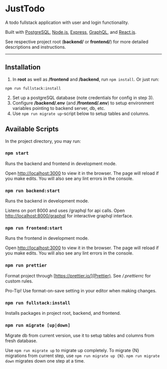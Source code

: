 # JustTodo

A todo fullstack application with user and login functionality.

Built with [PostgreSQL](https://www.postgresql.org/), [Node.js](https://nodejs.org), [Express](https://expressjs.com/), [GraphQL](https://graphql.org/), and [React.js](https://reactjs.org/).

See respective project root (**backend/** or **frontend/**) for more detailed descriptions and instructions.

---

## Installation

1. In **root** as well as **/frontend** and **/backend**, run `npm install`. Or just run:

```
npm run fullstack:install
```

2. Set up a postgreSQL database (note credentials for config in step 3).
3. Configure **/backend/.env** (and **/frontend/.env**) to setup environment variables pointing to backend server, db, etc.
4. Use `npm run migrate up`-script below to setup tables and columns.

## Available Scripts

In the project directory, you may run:

### `npm start`

Runs the backend and frontend in development mode.

Open [http://localhost:3000](http://localhost:3000) to view it in the browser. The page will reload if you make edits. You will also see any lint errors in the console.

### `npm run backend:start`

Runs the backend in development mode.

Listens on port 8000 and uses /graphql for api calls. Open [http://localhost:8000/graphql](http://localhost:8000/graphql) for interactive graphql interface.

### `npm run frontend:start`

Runs the frontend in development mode.

Open [http://localhost:3000](http://localhost:3000) to view it in the browser. The page will reload if you make edits. You will also see any lint errors in the console.

### `npm run prettier`

Format project through [https://prettier.io/](Prettier). See _/.prettierrc_ for custom rules.

Pro-Tip! Use format-on-save setting in your editor when making changes.

### `npm run fullstack:install`

Installs packages in project root, backend, and frontend.

### `npm run migrate [up|down]`

Migrate db from current version, use it to setup tables and columns from fresh database.

Use `npm run migrate up` to migrate up completely. To migrate {N} migrations from current step, use `npm run migrate up {N}`. `npm run migrate down` migrates down one step at a time.
